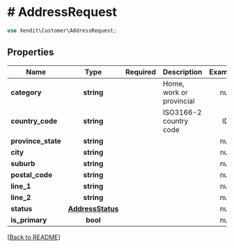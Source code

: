 # # AddressRequest


```php
use Xendit\Customer\AddressRequest;
```

## Properties

| Name | Type | Required | Description | Examples |
|------------|:-------------:|:-------------:|-------------|:-------------:|
| **category** | **string** |  | Home, work or provincial | null |
| **country_code** | **string** |  | ISO3166-2 country code | ID |
| **province_state** | **string** |  |  | null |
| **city** | **string** |  |  | null |
| **suburb** | **string** |  |  | null |
| **postal_code** | **string** |  |  | null |
| **line_1** | **string** |  |  | null |
| **line_2** | **string** |  |  | null |
| **status** | [**AddressStatus**](AddressStatus.md) |  |  | null |
| **is_primary** | **bool** |  |  | null |


[[Back to README]](../../README.md)
